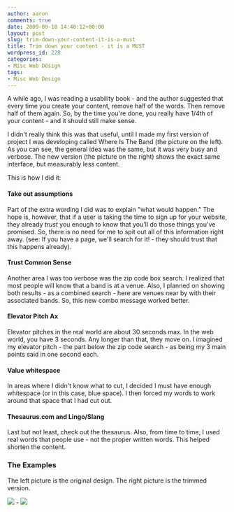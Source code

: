 ```yaml
---
author: aaron
comments: true
date: 2009-09-18 14:40:12+00:00
layout: post
slug: trim-down-your-content-it-is-a-must
title: Trim down your content - it is a MUST
wordpress_id: 228
categories:
- Misc Web Design
tags:
- Misc Web Design
---
```


A while ago, I was reading a usability book - and the author suggested that every time you create your content, remove half of the words.  Then remove half of them again.  So, by the time you're done, you really have 1/4th of your content - and it should still make sense.

I didn't really think this was that useful, until I made my first version of project I was developing called Where Is The Band (the picture on the left).  As you can see, the general idea was the same, but it was very busy and verbose.  The new version (the picture on the right) shows the exact same interface, but measurably less content.

This is how I did it:



#### Take out assumptions


Part of the extra wording I did was to explain "what would happen."  The hope is, however, that if a user is taking the time to sign up for your website, they already _trust_ you enough to know that you'll do those things you've promised.  So, there is no need for me to spit out all of this information right away.  (see: If you have a page, we'll search for it! - they should trust that this happens already).



#### Trust Common Sense


Another area I was too verbose was the zip code box search.  I realized that most people will know that a band is at a venue.  Also, I planned on showing both results - as a combined search - here are venues near by with their associated bands.  So, this new combo message worked better.



#### Elevator Pitch Ax


Elevator pitches in the real world are about 30 seconds max.  In the web world, you have 3 seconds.  Any longer than that, they move on.  I imagined my elevator pitch - the part below the zip code search - as being my 3 main points said in one second each.



#### Value whitespace


In areas where I didn't know what to cut, I decided I must have enough whitespace (or in this case, blue space).  I then forced my words to work around that space that I had cut out.



#### Thesaurus.com and Lingo/Slang


Last but not least, check out the thesaurus.  Also, from time to time, I used real words that people use - not the proper written words.  This helped shorten the content.




### The Examples


The left picture is the original design.  The right picture is the trimmed version.

[![](http://aaronsaray.com/blog/wp-content/uploads/2008/09/toomuchtext-300x196.png)](http://aaronsaray.com/blog/wp-content/uploads/2008/09/toomuchtext.png) - [![](http://aaronsaray.com/blog/wp-content/uploads/2008/09/lesstext-300x196.png)](http://aaronsaray.com/blog/wp-content/uploads/2008/09/lesstext.png)
